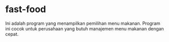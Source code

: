 # fast-food
Ini adalah program yang menampilkan pemilihan menu makanan. Program ini cocok untuk perusahaan yang butuh manajemen menu makanan dengan cepat.
